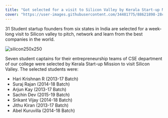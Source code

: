 ```yaml
---
title: "Got selected for a visit to Silicon Valley by Kerala Start-up Mission"
cover: "https://user-images.githubusercontent.com/34481775/88621898-28cbd780-d0bf-11ea-8f25-3bc3003baefb.png"
---
```

31 Student startup founders from six states in India are selected for a week-long visit to Silicon valley to pitch, network and learn from the best companies in the world.

![silicon250x250](https://user-images.githubusercontent.com/34481775/88558392-144cf800-d049-11ea-93d5-098410934e2b.png)

Seven student captains for their entrepreneurship teams of CSE department of our college were selected by Kerala Start-up Mission to visit Silicon Valley.  The selected students were:
- Hari Krishnan R (2013-17 Batch)  
- Suraj Rajan (2014-18 Batch)  
- Arjun Kay (2013-17 Batch)  
- Sachin Dev (2015-19 Batch)  
- Srikant Vijay (2014-18 Batch)  
- Jithu Kiran (2013-17 Batch)  
- Abel Kuruvilla (2014-18 Batch)

